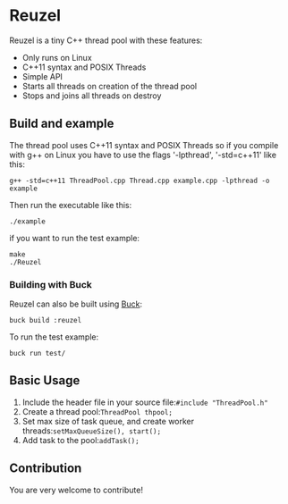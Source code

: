 # Reuzel

Reuzel is a tiny C++ thread pool with these features:

  * Only runs on Linux
  * C++11 syntax and POSIX Threads
  * Simple API
  * Starts all threads on creation of the thread pool
  * Stops and joins all threads on destroy


## Build and example

The thread pool uses C++11 syntax and POSIX Threads so if you compile with g++ on Linux you have to use the flags '-lpthread', '-std=c++11' like this:

    g++ -std=c++11 ThreadPool.cpp Thread.cpp example.cpp -lpthread -o example

Then run the executable like this:

    ./example

if you want to run the test example:

    make
    ./Reuzel


### Building with Buck

Reuzel can also be built using [Buck](https://buckbuild.com): 

```
buck build :reuzel
```

To run the test example:

```
buck run test/
```

## Basic Usage

1. Include the header file in your source file:`#include "ThreadPool.h"`
2. Create a thread pool:`ThreadPool thpool;`
3. Set max size of task queue, and create worker threads:`setMaxQueueSize(), start();`
4. Add task to the pool:`addTask();`


## Contribution

You are very welcome to contribute!
